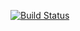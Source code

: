 [![Build Status](https://travis-ci.org/NeverMore27/st5-5.svg?branch=master)](https://travis-ci.org/NeverMore27/st5-5)
